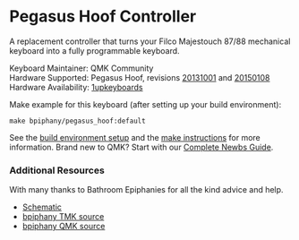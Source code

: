 # Pegasus Hoof Controller

A replacement controller that turns your Filco Majestouch 87/88 mechanical keyboard into a fully programmable keyboard.

Keyboard Maintainer: QMK Community  
Hardware Supported: Pegasus Hoof, revisions [20131001](2013/) and [20150108](2015/)  
Hardware Availability: [1upkeyboards](https://www.1upkeyboards.com/shop/controllers/filco-pegasus-hoof-controller/)

Make example for this keyboard (after setting up your build environment):

    make bpiphany/pegasus_hoof:default

See the [build environment setup](https://docs.qmk.fm/#/getting_started_build_tools) and the [make instructions](https://docs.qmk.fm/#/getting_started_make_guide) for more information. Brand new to QMK? Start with our [Complete Newbs Guide](https://docs.qmk.fm/#/newbs).

### Additional Resources

With many thanks to Bathroom Epiphanies for all the kind advice and help.

 * [Schematic](https://deskthority.net/wiki/Costar_replacement_controllers#Schematic)
 * [bpiphany TMK source](https://github.com/BathroomEpiphanies/epiphanies_tmk_keyboard)
 * [bpiphany QMK source](https://github.com/BathroomEpiphanies/epiphanies_qmk_keyboard)
